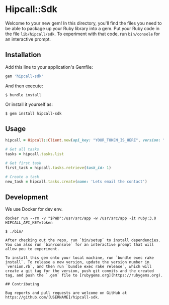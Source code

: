 # Hipcall::Sdk

Welcome to your new gem! In this directory, you'll find the files you need to be able to package up your Ruby library into a gem. Put your Ruby code in the file `lib/hipcall/sdk`. To experiment with that code, run `bin/console` for an interactive prompt.

## Installation

Add this line to your application's Gemfile:

```ruby
gem 'hipcall-sdk'
```

And then execute:

    $ bundle install

Or install it yourself as:

    $ gem install hipcall-sdk

## Usage

```ruby
hipcall = Hipcall::Client.new(api_key: "YOUR_TOKEN_IS_HERE", version: "v20211124", base_url: "https://app.hipcall.com.tr/api/")

# Get all tasks
tasks = hipcall.tasks.list

# Get first task
first_task = hipcall.tasks.retrieve(task_id: 1)

# Create a task
new_task = hipcall.tasks.create(name: 'Lets email the contact')
```

## Development

We use Docker for dev env. 

```
docker run --rm -v "$PWD":/usr/src/app -w /usr/src/app -it ruby:3.0 HIPCALL_API_KEY=token
```

```
$ ./bin/

After checking out the repo, run `bin/setup` to install dependencies. You can also run `bin/console` for an interactive prompt that will allow you to experiment.

To install this gem onto your local machine, run `bundle exec rake install`. To release a new version, update the version number in `version.rb`, and then run `bundle exec rake release`, which will create a git tag for the version, push git commits and the created tag, and push the `.gem` file to [rubygems.org](https://rubygems.org).

## Contributing

Bug reports and pull requests are welcome on GitHub at https://github.com/[USERNAME]/hipcall-sdk.
